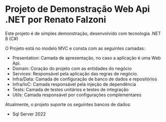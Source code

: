 # Projeto de Demonstração Web Api .NET por Renato Falzoni

Este projeto é de simples demonstração, desenvolvido com tecnologia .NET 8 (C#)

O Projeto está no modelo MVC e consta com as seguintes camadas:

- Presentation: Camada de apresentação, no caso a aplicação é uma Web Api.
- Domain: Coração do projeto com as entidades do negócio
- Services: Responsável pela aplicação das regras de negócio.
- Infra/Data: Camada de configuração de banco de dados e repositórios
- Infra/IoC: Camada responsável pela injeção de dependência
- Tests: Camada de testes unitários e testes de integração
- Utils: Camada responsável por configurações complementares

Atualmente, o projeto suporte os seguintes bancos de dados:
- Sql Server 2022
